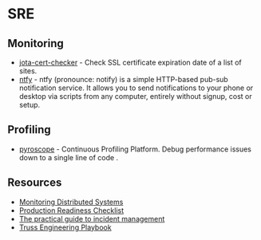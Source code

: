 # SRE

## Monitoring

- [jota-cert-checker](https://github.com/juliojsb/jota-cert-checker) - Check SSL certificate expiration date of a list of sites.
- [ntfy](https://ntfy.sh/) - ntfy (pronounce: notify) is a simple HTTP-based pub-sub notification service. It allows you to send notifications to your phone or desktop via scripts from any computer, entirely without signup, cost or setup.

## Profiling

- [pyroscope](https://github.com/grafana/pyroscope) - Continuous Profiling Platform. Debug performance issues down to a single line of code .

## Resources

- [Monitoring Distributed Systems](https://sre.google/sre-book/monitoring-distributed-systems/)
- [Production Readiness Checklist](https://gruntwork.io/devops-checklist)
- [The practical guide to incident management](https://incident.io/guide/)
- [Truss Engineering Playbook](https://playbook.truss.dev/docs)

